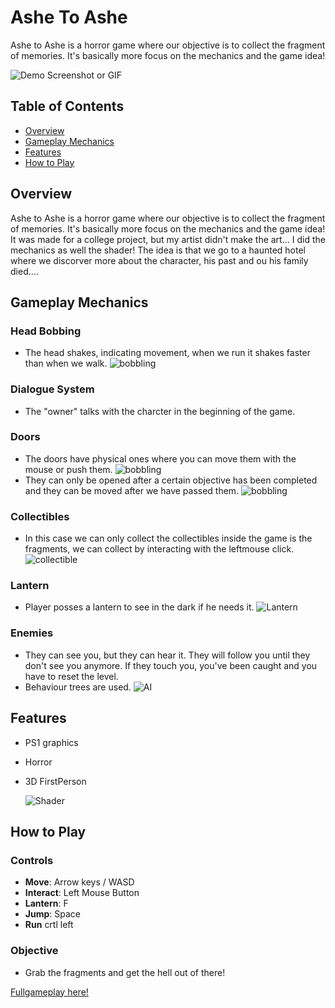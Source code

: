 # Ashe To Ashe

Ashe to Ashe is a horror game where our objective is to collect the fragment of memories. It's basically more focus on the mechanics and the game idea!

![Demo Screenshot or GIF](path-to-image.gif)


## Table of Contents
- [Overview](#overview)
- [Gameplay Mechanics](#gameplay-mechanics)
- [Features](#features)
- [How to Play](#how-to-play)




## Overview

Ashe to Ashe is a horror game where our objective is to collect the fragment of memories. It's basically more focus on the mechanics and the game idea! 
It was made for a college project, but my artist didn't make the art... I did the mechanics as well the shader! The idea is that we go to a haunted hotel where we discorver more about the character, his past and ou his family died....



## Gameplay Mechanics

### Head Bobbing
- The head shakes, indicating movement, when we run it shakes faster than when we walk.
![bobbling](Gifs/bobbling.gif)


### Dialogue System
- The "owner" talks with the charcter in the beginning of the game.


### Doors
- The doors have physical ones where you can move them with the mouse or push them.
  ![bobbling](Gifs/DoorPhysic.gif)
- They can only be opened after a certain objective has been completed and they can be moved after we have passed them.
  ![bobbling](Gifs/DoorCan'tOpen.gif)

### Collectibles 
- In this case we can only collect the collectibles inside the game is the fragments, we can collect by interacting with the leftmouse click.
  ![collectible](Gifs/collectible.gif)

### Lantern 
- Player posses a lantern to see in the dark if he needs it.
  ![Lantern](Gifs/lantern.gif)

### Enemies
- They can see you, but they can hear it. They will follow you until they don't see you anymore. If they touch you, you've been caught and you have to reset the level.
- Behaviour trees are used.
  ![AI](Gifs/AI.gif)


## Features

- PS1 graphics
- Horror
- 3D FirstPerson

  ![Shader](Gifs/SAHDER.gif)



## How to Play

### Controls
- **Move**: Arrow keys / WASD
- **Interact**: Left Mouse Button
- **Lantern**: F
- **Jump**: Space
- **Run** crtl left



### Objective
- Grab the fragments and get the hell out of there! 

 
 [Fullgameplay here!](https://youtu.be/o65LyVbNB1s)

